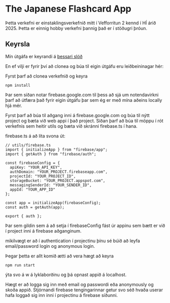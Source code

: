 # The Japanese Flashcard App

Þetta verkefni er einstaklingsverkefnið mitt í Vefforritun 2 kennd í HÍ árið 2025. Þetta er einnig hobby verkefni þannig það er í stöðugri þróun. 

## Keyrsla

Mín útgáfa er keyrandi á [þessari slóð](https://vef2-flashjapanese.expo.app)

En ef vilji er fyrir því að clonea og búa til eigin útgáfu eru leiðbeininagar hér:

Fyrst þarf að clonea verkefnið og keyra 

````
npm install
````

Þar sem síðan notar firebase.google.com til þess að sjá um notendavirkni þarf að útfæra það fyrir eigin útgáfu þar sem ég er með mína aðeins locally hjá mér. 

Fyrst þarf að búa til aðgang inni á firebase.google.com og búa til nýtt project og bæta við web appi í það project. Síðan þarf að búa til möppu í rót verkefnis sem heitir utils og bæta við skránni firebase.ts í hana. 

firebase.ts á að líta svona út:

````
// utils/firebase.ts
import { initializeApp } from "firebase/app";
import { getAuth } from "firebase/auth";

const firebaseConfig = {
  apiKey: "YOUR_API_KEY",
  authDomain: "YOUR_PROJECT.firebaseapp.com",
  projectId: "YOUR_PROJECT_ID",
  storageBucket: "YOUR_PROJECT.appspot.com",
  messagingSenderId: "YOUR_SENDER_ID",
  appId: "YOUR_APP_ID"
};

const app = initializeApp(firebaseConfig);
const auth = getAuth(app);

export { auth };
````

Þar sem gildin sem á að setja í firebaseConfig fást úr appinu sem bætt er við í project inni á firebase aðganginum. 

mikilvægt er að í authentication í projectinu þínu sé búið að leyfa email/password login og anonymous login. 

Þegar þetta er allt komið ætti að vera hægt að keyra

````
npm run start
````

ýta svo á w á lyklaborðinu og þá opnast appið á localhost. 

Hægt er að logga sig inn með email og passwordi eða anonymously og skoða appið. Stjórnandi firebase tengingarinnar getur svo séð hvaða userar hafa loggað sig inn inni í projectinu á firebase síðunni. 



